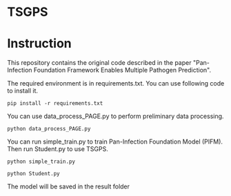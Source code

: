 # TSGPS

# Instruction
This repository contains the original code described in the paper "Pan-Infection Foundation Framework Enables Multiple Pathogen Prediction".

<!--
# Citation
If you use these models in your research, please cite:
-->

The required environment is in requirements.txt. You can use following code to install it.
```
pip install -r requirements.txt
```

You can use data_process_PAGE.py to perform preliminary data processing.
```
python data_process_PAGE.py
```

You can run simple_train.py to train Pan-Infection Foundation Model (PIFM). Then run Student.py to use TSGPS.

```
python simple_train.py
```
```
python Student.py
```
The model will be saved in the result folder
